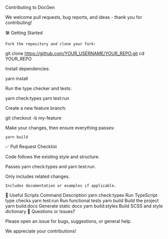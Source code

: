 Contributing to DocGen

We welcome pull requests, bug reports, and ideas - thank you for contributing!

🛠 Getting Started

    Fork the repository and clone your fork:

git clone https://github.com/YOUR_USERNAME/YOUR_REPO.git
cd YOUR_REPO

Install dependencies:

yarn install

Run the type checker and tests:

yarn check:types
yarn test:run

Create a new feature branch:

git checkout -b my-feature

Make your changes, then ensure everything passes:

    yarn build

✅ Pull Request Checklist

Code follows the existing style and structure.

Passes yarn check:types and yarn test:run.

Only includes related changes.

    Includes documentation or examples if applicable.

🧪 Useful Scripts
Command	Description
yarn check:types	Run TypeScript type checks
yarn test:run	Run functional tests
yarn build	Build the project
yarn build:docs	Generate static docs
yarn build:styles	Build SCSS and style dictionary
💬 Questions or Issues?

Please open an issue for bugs, suggestions, or general help.

We appreciate your contributions!